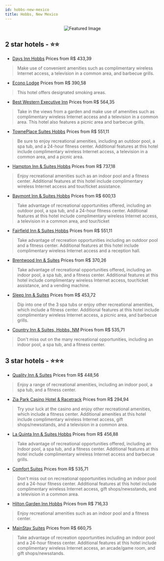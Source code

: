 ```yaml
---
id: hobbs-new-mexico
title: Hobbs, New Mexico
---
```


<center><img src="https://i.travelapi.com/hotels/1000000/50000/42700/42663/12db6586_z.jpg" alt="Featured Image" /></center>


##  2 star hotels - ⭐️⭐️

-    [Days Inn Hobbs](https://us.hurb.com/hotels/hobbs/days-inn-hobbs-JNP-JP278532?cmp=18055) Prices from R$ 433,39
   > Make use of convenient amenities such as complimentary wireless Internet access, a television in a common area, and barbecue grills.
-    [Econo Lodge](https://us.hurb.com/hotels/hobbs/econo-lodge-JNP-JP157793?cmp=18055) Prices from R$ 390,58
   > This hotel offers designated smoking areas.
-    [Best Western Executive Inn](https://us.hurb.com/hotels/hobbs/best-western-executive-inn-JNP-JP151707?cmp=18055) Prices from R$ 564,35
   > Take in the views from a garden and make use of amenities such as complimentary wireless Internet access and a television in a common area. This hotel also features a picnic area and barbecue grills.
-    [TownePlace Suites Hobbs](https://us.hurb.com/hotels/hobbs/towneplace-suites-hobbs-JNP-JP371198?cmp=18055) Prices from R$ 551,11
   > Be sure to enjoy recreational amenities, including an outdoor pool, a spa tub, and a 24-hour fitness center. Additional features at this hotel include complimentary wireless Internet access, a television in a common area, and a picnic area.
-    [Hampton Inn & Suites Hobbs](https://us.hurb.com/hotels/hobbs/hampton-inn-suites-hobbs-JNP-JP564018?cmp=18055) Prices from R$ 737,18
   > Enjoy recreational amenities such as an indoor pool and a fitness center. Additional features at this hotel include complimentary wireless Internet access and tour/ticket assistance.
-    [Baymont Inn & Suites Hobbs](https://us.hurb.com/hotels/hobbs/baymont-inn-suites-hobbs-JNP-JP421917?cmp=18055) Prices from R$ 600,13
   > Take advantage of recreational opportunities offered, including an outdoor pool, a spa tub, and a 24-hour fitness center. Additional features at this hotel include complimentary wireless Internet access, a television in a common area, and tour/ticket
-    [Fairfield Inn & Suites Hobbs](https://us.hurb.com/hotels/hobbs/fairfield-inn-suites-hobbs-JNP-JP844018?cmp=18055) Prices from R$ 551,11
   > Take advantage of recreation opportunities including an outdoor pool and a fitness center. Additional features at this hotel include complimentary wireless Internet access and a reception hall.
-    [Brentwood Inn & Suites](https://us.hurb.com/hotels/hobbs/brentwood-inn-suites-JNP-JP999701?cmp=18055) Prices from R$ 370,26
   > Take advantage of recreational opportunities offered, including an indoor pool, a spa tub, and a fitness center. Additional features at this hotel include complimentary wireless Internet access, tour/ticket assistance, and a vending machine.
-    [Sleep Inn & Suites](https://us.hurb.com/hotels/hobbs/sleep-inn-suites-JNP-JP769310?cmp=18055) Prices from R$ 453,72
   > Dip into one of the 3 spa tubs or enjoy other recreational amenities, which include a fitness center. Additional features at this hotel include complimentary wireless Internet access, a picnic area, and barbecue grills.
-    [Country Inn & Suites, Hobbs, NM](https://us.hurb.com/hotels/hobbs/country-inn-suites-hobbs-nm-JNP-JP194711?cmp=18055) Prices from R$ 535,71
   > Don't miss out on the many recreational opportunities, including an indoor pool, a spa tub, and a fitness center.

##  3 star hotels - ⭐️⭐️⭐️

-    [Quality Inn & Suites](https://us.hurb.com/hotels/hobbs/quality-inn-suites-JNP-JP450931?cmp=18055) Prices from R$ 448,56
   > Enjoy a range of recreational amenities, including an indoor pool, a spa tub, and a fitness center.
-    [Zia Park Casino Hotel & Racetrack](https://us.hurb.com/hotels/hobbs/zia-park-casino-hotel-racetrack-JNP-JP313004?cmp=18055) Prices from R$ 294,94
   > Try your luck at the casino and enjoy other recreational amenities, which include a fitness center. Additional amenities at this hotel include complimentary wireless Internet access, gift shops/newsstands, and a television in a common area.
-    [La Quinta Inn & Suites Hobbs](https://us.hurb.com/hotels/hobbs/la-quinta-inn-suites-hobbs-JNP-JP979062?cmp=18055) Prices from R$ 456,88
   > Take advantage of recreational opportunities offered, including an indoor pool, a spa tub, and a fitness center. Additional features at this hotel include complimentary wireless Internet access and barbecue grills.
-    [Comfort Suites](https://us.hurb.com/hotels/hobbs/comfort-suites-JNP-JP146618?cmp=18055) Prices from R$ 535,71
   > Don't miss out on recreational opportunities including an indoor pool and a 24-hour fitness center. Additional features at this hotel include complimentary wireless Internet access, gift shops/newsstands, and a television in a common area.
-    [Hilton Garden Inn Hobbs](https://us.hurb.com/hotels/hobbs/hilton-garden-inn-hobbs-JNP-JP124869?cmp=18055) Prices from R$ 716,33
   > Enjoy recreational amenities such as an indoor pool and a fitness center.
-    [MainStay Suites](https://us.hurb.com/hotels/hobbs/mainstay-suites-JNP-JP770545?cmp=18055) Prices from R$ 660,75
   > Take advantage of recreation opportunities including an indoor pool and a 24-hour fitness center. Additional features at this hotel include complimentary wireless Internet access, an arcade/game room, and gift shops/newsstands.
